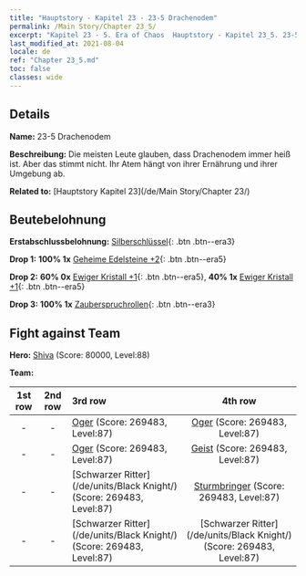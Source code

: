 ```yaml
---
title: "Hauptstory - Kapitel 23 - 23-5 Drachenodem"
permalink: /Main Story/Chapter 23_5/
excerpt: "Kapitel 23 - 5. Era of Chaos  Hauptstory - Kapitel 23_5. 23-5 Drachenodem"
last_modified_at: 2021-08-04
locale: de
ref: "Chapter 23_5.md"
toc: false
classes: wide
---
```


## Details

 **Name:** 23-5 Drachenodem

 **Beschreibung:** Die meisten Leute glauben, dass Drachenodem immer heiß ist. Aber das stimmt nicht. Ihr Atem hängt von ihrer Ernährung und ihrer Umgebung ab.

 **Related to:** [Hauptstory Kapitel 23](/de/Main Story/Chapter 23/)

## Beutebelohnung

 **Erstabschlussbelohnung:** [Silberschlüssel](/ItemsDE/con_693/){: .btn .btn--era3}

 **Drop 1:** **100% 1x** [Geheime Edelsteine +2](/ItemsDE/mat_79/){: .btn .btn--era5}

 **Drop 2:** **60% 0x** [Ewiger Kristall +1](/ItemsDE/mat_73/){: .btn .btn--era5}, **40% 1x** [Ewiger Kristall +1](/ItemsDE/mat_73/){: .btn .btn--era5}

 **Drop 3:** **100% 1x** [Zauberspruchrollen](/ItemsDE/con_694/){: .btn .btn--era3}


## Fight against Team
 **Hero:** [Shiva](/de/heroes/Shiva/) (Score: 80000, Level:88)

 **Team:**


  | 1st row | 2nd row | 3rd row | 4th row |
  |:----:|:----:|:----|:----:|
  | - | - | [Oger](/de/units/Ogre/) (Score: 269483, Level:87)  | [Oger](/de/units/Ogre/) (Score: 269483, Level:87)  |
  | - | - | [Oger](/de/units/Ogre/) (Score: 269483, Level:87)  | [Geist](/de/units/Wight/) (Score: 269483, Level:87)  |
  | - | - | [Schwarzer Ritter](/de/units/Black Knight/) (Score: 269483, Level:87)  | [Sturmbringer](/de/units/Stormbringer/) (Score: 269483, Level:87)  |
  | - | - | [Schwarzer Ritter](/de/units/Black Knight/) (Score: 269483, Level:87)  | [Schwarzer Ritter](/de/units/Black Knight/) (Score: 269483, Level:87)  |


